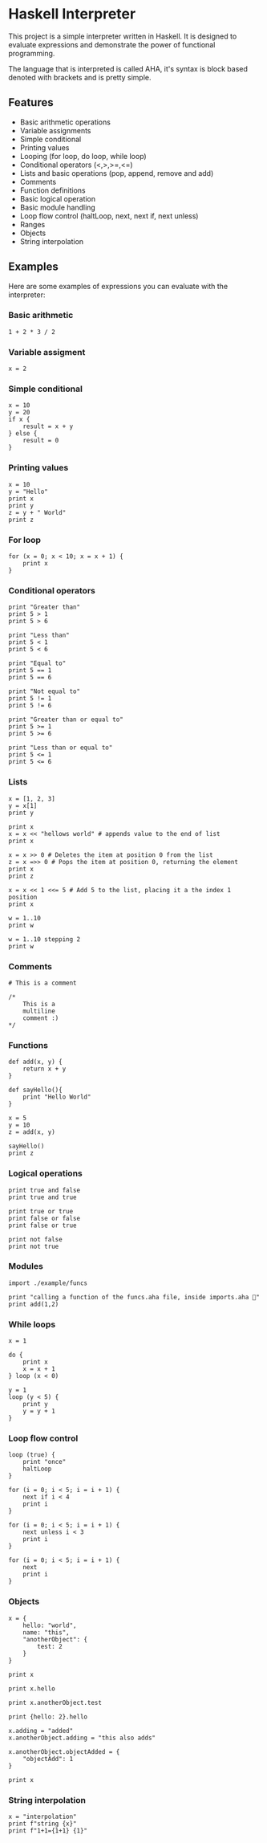 # Haskell Interpreter

This project is a simple interpreter written in Haskell. It is designed to evaluate expressions and demonstrate the power of functional programming.

The language that is interpreted is called AHA, it's syntax is block based denoted with brackets and is pretty simple. 

## Features

- Basic arithmetic operations
- Variable assignments
- Simple conditional
- Printing values
- Looping (for loop, do loop, while loop)
- Conditional operators (<,>,>=,<=)
- Lists and basic operations (pop, append, remove and add)
- Comments
- Function definitions
- Basic logical operation
- Basic module handling
- Loop flow control (haltLoop, next, next if, next unless)
- Ranges
- Objects
- String interpolation

## Examples

Here are some examples of expressions you can evaluate with the interpreter:

### Basic arithmetic
```
1 + 2 * 3 / 2
```

### Variable assigment
```
x = 2
```

### Simple conditional
```
x = 10
y = 20
if x {
    result = x + y
} else {
    result = 0
}
```

### Printing values
```
x = 10
y = "Hello"
print x
print y
z = y + " World"
print z
```

### For loop
```
for (x = 0; x < 10; x = x + 1) {
    print x
}
```

### Conditional operators
```
print "Greater than"
print 5 > 1
print 5 > 6

print "Less than"
print 5 < 1
print 5 < 6

print "Equal to"
print 5 == 1
print 5 == 6

print "Not equal to"
print 5 != 1
print 5 != 6

print "Greater than or equal to"
print 5 >= 1
print 5 >= 6

print "Less than or equal to"
print 5 <= 1
print 5 <= 6
```

### Lists
```
x = [1, 2, 3]
y = x[1]
print y 

print x 
x = x << "hellows world" # appends value to the end of list
print x 

x = x >> 0 # Deletes the item at position 0 from the list
z = x =>> 0 # Pops the item at position 0, returning the element
print x 
print z

x = x << 1 <<= 5 # Add 5 to the list, placing it a the index 1 position 
print x

w = 1..10 
print w

w = 1..10 stepping 2
print w
```

### Comments
```
# This is a comment

/*
    This is a
    multiline
    comment :)
*/
```
### Functions
```
def add(x, y) {
    return x + y
}

def sayHello(){
    print "Hello World"
}

x = 5
y = 10
z = add(x, y)

sayHello()
print z
```

### Logical operations
```
print true and false
print true and true

print true or true
print false or false
print false or true

print not false
print not true
```

### Modules
```
import ./example/funcs

print "calling a function of the funcs.aha file, inside imports.aha 👀"
print add(1,2)
```

### While loops
```
x = 1 

do {
    print x 
    x = x + 1
} loop (x < 0)

y = 1
loop (y < 5) {
    print y
    y = y + 1
} 
```

### Loop flow control

```
loop (true) {
    print "once"
    haltLoop
}

for (i = 0; i < 5; i = i + 1) {
    next if i < 4
    print i
}

for (i = 0; i < 5; i = i + 1) {
    next unless i < 3
    print i
}

for (i = 0; i < 5; i = i + 1) {
    next
    print i
}
```

### Objects
```
x = {
    hello: "world",
    name: "this",
    "anotherObject": {
        test: 2
    }
}

print x

print x.hello

print x.anotherObject.test

print {hello: 2}.hello

x.adding = "added"
x.anotherObject.adding = "this also adds"

x.anotherObject.objectAdded = {
    "objectAdd": 1
}

print x
```

### String interpolation
```
x = "interpolation"
print f"string {x}"
print f"1+1={1+1} {1}"
```